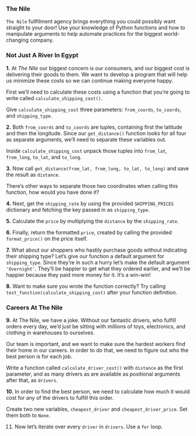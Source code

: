 ### The Nile

`The Nile` fullfilment agency brings everything you could possibly want straight to your door! Use your knowledge of Python functions and how to manipulate arguments to help automate practices for the biggest world-changing company.

### Not Just A River In Egypt

**1.** At *The Nile* our biggest concern is our consumers, and our biggest cost is delivering their goods to them. We want to develop a program that will help us minimize these costs so we can continue making everyone happy.

First we’ll need to calculate these costs using a function that you’re going to write called `calculate_shipping_cost()`.

Give `calculate_shipping_cost` three parameters: `from_coords`, `to_coords`, and `shipping_type`.

**2.** Both `from_coords` and `to_coords` are tuples, containing first the latitude and then the longitude. Since our `get_distance()` function looks for all four as separate arguments, we’ll need to separate these variables out.

Inside `calculate_shipping_cost` unpack those tuples into `from_lat`, `from_long`, `to_lat`, and `to_long`.

**3.** Now call `get_distance(from_lat, from_long, to_lat, to_long)` and save the result as `distance`.

There’s other ways to separate those two coordinates when calling this function, how would you have done it?

**4.** Next, get the `shipping_rate` by using the provided `SHIPPING_PRICES` dictionary and fetching the key passed in as `shipping_type`.

**5.** Calculate the `price` by multiplying the `distance` by the `shipping_rate`.

**6.** Finally, return the formatted `price`, created by calling the provided `format_price()` on the price itself.

**7.** What about our shoppers who hastily purchase goods without indicating their shipping type? Let’s give our function a default argument for `shipping_type`. Since they’re in such a hurry let’s make the default argument `'Overnight'`. They’ll be happier to get what they ordered earlier, and we’ll be happier because they paid more money for it. It’s a win-win!

**8.** Want to make sure you wrote the function correctly? Try calling `test_function(calculate_shipping_cost)` after your function definition.

### Careers At The Nile

**9.** At The Nile, we have a joke. Without our fantastic drivers, who fulfill orders every day, we’d just be sitting with millions of toys, electronics, and clothing in warehouses to ourselves.

Our team is important, and we want to make sure the hardest workers find their home in our careers. In order to do that, we need to figure out who the best person is for each job.

Write a function called `calculate_driver_cost()` with `distance` as the first parameter, and as many drivers as are available as positional arguments after that, as `drivers`.

**10.** In order to find the best person, we need to calculate how much it would cost for any of the drivers to fulfill this order.

Create two new variables, `cheapest_driver` and `cheapest_driver_price`. Set them both to `None`.

11. Now let’s iterate over every `driver` in `drivers`. Use a `for` loop.